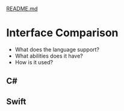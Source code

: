[README.md](../README.md)

# Interface Comparison
* What does the language support?
* What abilities does it have?
* How is it used?

## C#


## Swift
